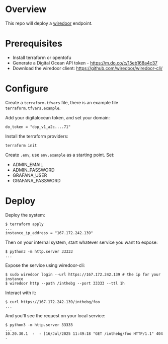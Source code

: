 # Overview


This repo will deploy a [wiredoor](https://www.wiredoor.net) endpoint.  



# Prerequisites

* Install terraform or opentofu
* Generate a Digital Ocean API token - https://m.do.co/c/15eb168a4c37 
* Download the wiredoor client: https://github.com/wiredoor/wiredoor-cli/


# Configure

Create a `terraform.tfvars` file, there is an example file `terraform.tfvars.example`.

Add your digitalocean token, and set your domain:

```
do_token = "dop_v1_a2c....71"
```


Install the terraform providers:

```
terraform init
```

Create `.env`, use `env.example` as a starting point.
Set:
 * ADMIN_EMAIL
 * ADMIN_PASSWORD
 * GRAFANA_USER
 * GRAFANA_PASSWORD 


# Deploy 

Deploy the system:

```
$ terraform apply
...
instance_ip_address = "167.172.242.139"
```

Then on your internal system, start whatever service you want to expose:

``` 
$ python3 -m http.server 33333
...
```

Expose the service using wiredoor-cli:
```
$ sudo wiredoor login --url https://167.172.242.139 # the ip for your instance
$ wiredoor http --path /inthebg --port 33333 --ttl 1h 
```

Interact with it:

```
$ curl https://167.172.242.139/inthebg/foo
...
```

And you'll see the request on your local service:

```
$ python3 -m http.server 33333
...
10.20.30.1  -  - [16/Jul/2025 11:49:18 "GET /inthebg/foo HTTP/1.1" 404 -
```


